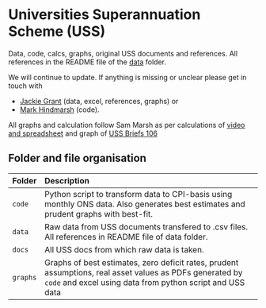 # Universities Superannuation Scheme (USS)
Data, code, calcs, graphs, original USS documents and references. All references in the README file of the [data](https://github.com/SussexUCU/USS/tree/main/data 'data') folder.

We will continue to update. If anything is missing or unclear please get in touch with 
- [Jackie Grant](https://profiles.sussex.ac.uk/p34565-jackie-grant/about 'Jackie')  (data, excel, references, graphs) or 
- [Mark Hindmarsh](https://profiles.sussex.ac.uk/p7423-mark-hindmarsh/about 'Mark')  (code). 

All graphs and calculation follow Sam Marsh as per calculations of [video and spreadsheet](https://www.youtube.com/watch?v=DlMxwIytgNc 'Sam calcs') and graph of [USS Briefs 106](https://medium.com/ussbriefs/how-extreme-prudence-and-misguided-risk-management-sent-the-uss-into-crisis-baf78c35d9e1 'USS Briefs 106') 


## Folder and file organisation

| Folder | Description  |
|:--|:--|
| `code`| Python script to transform data to CPI-basis using monthly ONS data. Also generates best estimates and prudent graphs with best-fit. |   
| `data`| Raw data from USS documents transfered to .csv files. All references in README file of data folder. |
| `docs`| All USS docs from which raw data is taken. |
| `graphs`| Graphs of best estimates, zero deficit rates, prudent assumptions, real asset values as PDFs generated by `code` and excel using data from python script and USS data |






